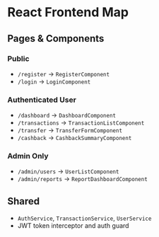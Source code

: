 # React Frontend Map

## Pages & Components

### Public
- `/register` → `RegisterComponent`
- `/login` → `LoginComponent`

### Authenticated User
- `/dashboard` → `DashboardComponent`
- `/transactions` → `TransactionListComponent`
- `/transfer` → `TransferFormComponent`
- `/cashback` → `CashbackSummaryComponent`

### Admin Only
- `/admin/users` → `UserListComponent`
- `/admin/reports` → `ReportDashboardComponent`

## Shared
- `AuthService`, `TransactionService`, `UserService`
- JWT token interceptor and auth guard